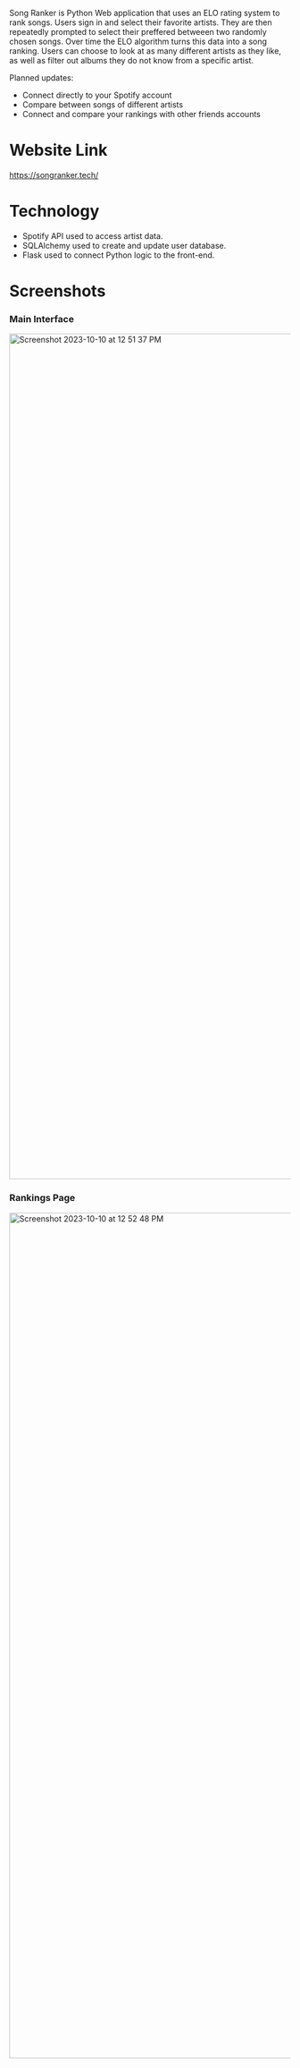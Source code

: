 Song Ranker is Python Web application that uses an ELO rating system to rank songs. Users sign in and select their favorite artists. They are then repeatedly prompted to select their preffered betweeen two randomly chosen songs. Over time the ELO algorithm turns this data into a song ranking. Users can choose to look at as many different artists as they like, as well as filter out albums they do not know from a specific artist.

Planned updates:
* Connect directly to your Spotify account
* Compare between songs of different artists
* Connect and compare your rankings with other friends accounts


# Website Link
https://songranker.tech/

# Technology
* Spotify API used to access artist data. 
* SQLAlchemy used to create and update user database. 
* Flask used to connect Python logic to the front-end.

# Screenshots

### Main Interface
<img width="1512" alt="Screenshot 2023-10-10 at 12 51 37 PM" src="https://github.com/ianlavine/Song-Ranker/assets/71903686/afa5775a-cde8-474b-a2a5-87f8f6238487">

### Rankings Page
<img width="1512" alt="Screenshot 2023-10-10 at 12 52 48 PM" src="https://github.com/ianlavine/Song-Ranker/assets/71903686/8b83e560-c2f9-444e-af4b-4dffdf907efa">

